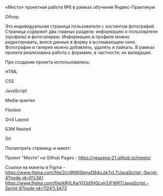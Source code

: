 «Место» проектная работа №6 в рамках обучения Яндекс-Практикум

Обзор:

 Это индивидуальная страница пользователя с хостингом фотографий. Страница содержит два главных раздела: информацию о пользователе (профиль) и фотогалерею. Информацию в профиле можно редактировать, внося данные в форму в всплывающем окне. Фотографии в галерее можно добавлять, удалять и лайкать. В рамках проекта реализована работа с формами, в частности, их валидация.

При создании проекта использовались:

HTML

CSS

JavaScript

Media-queries

Flexbox

Grid Layout

БЭМ Nested

Git

Посмотреть страницу и макет:

Проект "Место" на Github Pages - https://yessena-21.github.io/mesto/

Ссылки на макеты в Figma - https://www.figma.com/file/2cn9N9jSkmxD84oJik7xL7/JavaScript.-Sprint-4?node-id=0%3A1
https://www.figma.com/file/kRVLKwYG3d1HGLvh7JFWRT/JavaScript.-Sprint-6?node-id=1124%3A73





